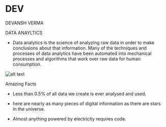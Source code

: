 # DEV
DEVANSH VERMA

DATA ANAYLTICS

- Data analytics is the science of analyzing raw data in order to make conclusions about that information. Many of the techniques and processes of data analytics have been automated into mechanical processes and algorithms that work over raw data for human consumption.

![alt text](https://www.google.com/url?sa=i&url=https%3A%2F%2Fwww.simplilearn.com%2Fdata-science-vs-big-data-vs-data-analytics-article&psig=AOvVaw0yy9hqfMntCZ_eaVuol2ec&ust=1600537070812000&source=images&cd=vfe&ved=0CAIQjRxqFwoTCJC4_62f8-sCFQAAAAAdAAAAABAD/200/200)

Amazing Facts

- Less than 0.5% of all data we create is ever analysed and used. 

- here are nearly as many pieces of digital information as there are stars in the universe.


- Almost anything powered by electricity requires code.
